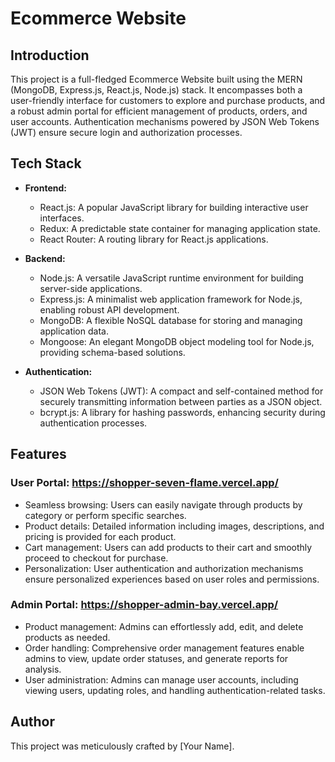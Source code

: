 # Ecommerce Website

## Introduction
This project is a full-fledged Ecommerce Website built using the MERN (MongoDB, Express.js, React.js, Node.js) stack. It encompasses both a user-friendly interface for customers to explore and purchase products, and a robust admin portal for efficient management of products, orders, and user accounts. Authentication mechanisms powered by JSON Web Tokens (JWT) ensure secure login and authorization processes.

## Tech Stack
- **Frontend:**
  - React.js: A popular JavaScript library for building interactive user interfaces.
  - Redux: A predictable state container for managing application state.
  - React Router: A routing library for React.js applications.

  
- **Backend:**
  - Node.js: A versatile JavaScript runtime environment for building server-side applications.
  - Express.js: A minimalist web application framework for Node.js, enabling robust API development.
  - MongoDB: A flexible NoSQL database for storing and managing application data.
  - Mongoose: An elegant MongoDB object modeling tool for Node.js, providing schema-based solutions.
  
- **Authentication:**
  - JSON Web Tokens (JWT): A compact and self-contained method for securely transmitting information between parties as a JSON object.
  - bcrypt.js: A library for hashing passwords, enhancing security during authentication processes.

## Features
### User Portal: https://shopper-seven-flame.vercel.app/
- Seamless browsing: Users can easily navigate through products by category or perform specific searches.
- Product details: Detailed information including images, descriptions, and pricing is provided for each product.
- Cart management: Users can add products to their cart and smoothly proceed to checkout for purchase.
- Personalization: User authentication and authorization mechanisms ensure personalized experiences based on user roles and permissions.

### Admin Portal: https://shopper-admin-bay.vercel.app/
- Product management: Admins can effortlessly add, edit, and delete products as needed.
- Order handling: Comprehensive order management features enable admins to view, update order statuses, and generate reports for analysis.
- User administration: Admins can manage user accounts, including viewing users, updating roles, and handling authentication-related tasks.

## Author
This project was meticulously crafted by [Your Name].
